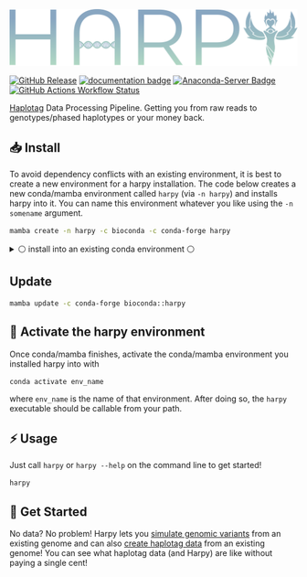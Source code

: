 [![logo](https://github.com/pdimens/harpy/blob/docs/static/logo_trans.png?raw=true)](https://pdimens.github.io/harpy)

[![GitHub Release](https://img.shields.io/github/v/release/pdimens/harpy?style=for-the-badge&logo=hackthebox&logoColor=ffffff)](https://github.com/pdimens/harpy/releases)
[![documentation badge](https://img.shields.io/badge/read%20the-documentation-fbab3a?style=for-the-badge&logo=searxng&logoColor=ffffff)](https://pdimens.github.io/harpy) 
[![Anaconda-Server Badge](https://img.shields.io/conda/dn/bioconda/harpy.svg?style=for-the-badge&logo=docusign&logoColor=ffffff)](https://anaconda.org/bioconda/harpy)
[![GitHub Actions Workflow Status](https://img.shields.io/github/actions/workflow/status/pdimens/harpy/tests.yml?style=for-the-badge&logo=cachet&logoColor=ffffff)](https://www.youtube.com/watch?v=F1qdBPlK9M4)

[Haplotag](https://doi.org/10.1073/pnas.2015005118) Data Processing Pipeline. Getting you from raw reads to genotypes/phased haplotypes or your money back.


## 📥 Install 
To avoid dependency conflicts with an existing environment, it is best to create a new environment for a harpy installation. The code below creates a new conda/mamba environment called `harpy` (via `-n harpy`) and installs harpy into it. You can name this environment whatever you like using the `-n somename` argument. 
```bash
mamba create -n harpy -c bioconda -c conda-forge harpy
```

<details>
  <summary>⚪️ install into an existing conda environment ⚪️</summary>

  ---
  
If you wish to install harpy and its dependencies into an existing environment, activate that environment (`conda activate env_name`) and execute this installation code:
```bash
mamba install -c conda-forge bioconda::harpy
```
Or provide `-n envname` to install it into an existing environment named `envname`
```bash
mamba install -n envname -c conda-forge bioconda::harpy
```

---

</details>

## Update
```bash
mamba update -c conda-forge bioconda::harpy
```

## 🌟 Activate the harpy environment
Once conda/mamba finishes, activate the conda/mamba environment you installed harpy into with
```bash
conda activate env_name
```
where `env_name` is the name of that environment. After doing so, the `harpy` executable should be callable from your path.


## ⚡ Usage
Just call `harpy` or `harpy --help` on the command line to get started!
```bash
harpy
```

## 🌈 Get Started
No data? No problem! Harpy lets you [simulate genomic variants](https://pdimens.github.io/harpy/workflows/simulate/simulate-variants/)
from an existing genome and can also [create haplotag data](https://pdimens.github.io/harpy/workflows/simulate/simulate-linkedreads/)
from an existing genome! You can see what haplotag data (and Harpy) are like without paying a single cent!